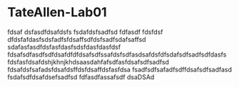 # TateAllen-Lab01
fdsaf
dsfasdfdsafdsfs
fsdafdsfsadfsd
fdfasdf
fdsfdsf
dfdsfafdasfsdsfadfsfdsaffsdfdsfsadfsdafsaffsd
sdafasfasdfdsfasfdasfsdsfdasfdasfdsf
fdsafsdfasdfsdfdsafdfdfdsafsdfssafdsfsdfasdsafdsfdfsdafsdfsadfsdfdasfs
fdsfasfdsafdshjkhnjkhdsaasdahfafsdfasfdsafsdfsadfsd
fdsafdsfsafadsfdsafdsffdsfdsaffdsfasfdsa
fsadfsdfsafadfsdffdsafsdfsadfasd
fsdafsdfdsafdsefsadfsd
fdfasdfassafsdf
dsaDSAd
